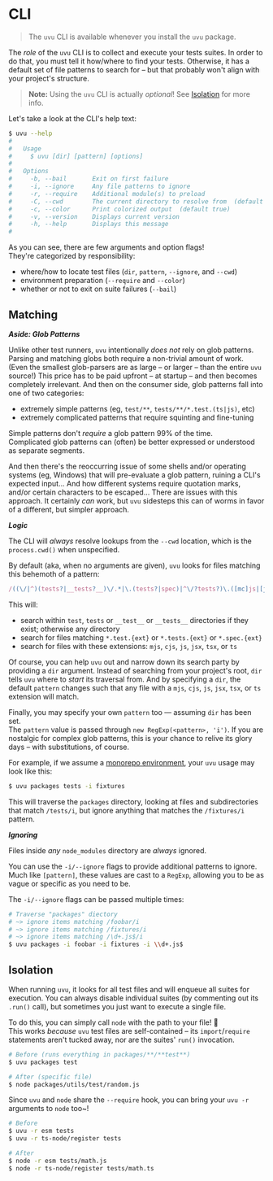 # CLI

> The `uvu` CLI is available whenever you install the `uvu` package.

The _role_ of the `uvu` CLI is to collect and execute your tests suites. In order to do that, you must tell it how/where to find your tests. Otherwise, it has a default set of file patterns to search for – but that probably won't align with your project's structure.

> **Note:** Using the `uvu` CLI is actually _optional_! See [Isolation](#isolation) for more info.

Let's take a look at the CLI's help text:

```sh
$ uvu --help
#
#   Usage
#     $ uvu [dir] [pattern] [options]
#
#   Options
#     -b, --bail       Exit on first failure
#     -i, --ignore     Any file patterns to ignore
#     -r, --require    Additional module(s) to preload
#     -C, --cwd        The current directory to resolve from  (default .)
#     -c, --color      Print colorized output  (default true)
#     -v, --version    Displays current version
#     -h, --help       Displays this message
#
```

As you can see, there are few arguments and option flags! <br>They're categorized by responsibility:

* where/how to locate test files (`dir`, `pattern`, `--ignore`, and `--cwd`)
* environment preparation (`--require` and `--color`)
* whether or not to exit on suite failures (`--bail`)

## Matching

***Aside: Glob Patterns***

Unlike other test runners, `uvu` intentionally _does not_ rely on glob patterns. <br>Parsing and matching globs both require a non-trivial amount of work. (Even the smallest glob-parsers are as large – or larger – than the entire `uvu` source!) This price has to be paid upfront – at startup – and then becomes completely irrelevant. And then on the consumer side, glob patterns fall into one of two categories:

* extremely simple patterns (eg, `test/**`, `tests/**/*.test.(ts|js)`, etc)
* extremely complicated patterns that require squinting and fine-tuning

Simple patterns don't _require_ a glob pattern 99% of the time. <br>
Complicated glob patterns can (often) be better expressed or understood as separate segments.

And then there's the reoccurring issue of some shells and/or operating systems (eg, Windows) that will pre-evaluate a glob pattern, ruining a CLI's expected input... And how different systems require quotation marks, and/or certain characters to be escaped... There are issues with this approach. It certainly _can_ work, but `uvu` sidesteps this can of worms in favor of a different, but simpler approach.

***Logic***

The CLI will _always_ resolve lookups from the `--cwd` location, which is the `process.cwd()` when unspecified.

By default (aka, when no arguments are given), `uvu` looks for files matching this behemoth of a pattern:

```js
/((\/|^)(tests?|__tests?__)\/.*|\.(tests?|spec)|^\/?tests?)\.([mc]js|[jt]sx?)$/i;
```

This will:

* search within `test`, `tests` or `__test__` or `__tests__` directories if they exist; otherwise any directory
* search for files matching `*.test.{ext}` or `*.tests.{ext}` or `*.spec.{ext}`
* search for files with these extensions: `mjs`, `cjs`, `js`, `jsx`, `tsx`, or `ts`

Of course, you can help `uvu` out and narrow down its search party by providing a `dir` argument. Instead of searching from your project's root, `dir` tells `uvu` where to _start_ its traversal from. And by specifying a `dir`, the default `pattern` changes such that any file with a `mjs`, `cjs`, `js`, `jsx`, `tsx`, or `ts` extension will match.

Finally, you may specify your own `pattern` too &mdash; assuming `dir` has been set. <br>The `pattern` value is passed through `new RegExp(<pattern>, 'i')`. If you are nostalgic for complex glob patterns, this is your chance to relive its glory days – with substitutions, of course.

For example, if we assume a [monorepo environment](/examples/monorepo/package.json), your `uvu` usage may look like this:

```sh
$ uvu packages tests -i fixtures
```

This will traverse the `packages` directory, looking at files and subdirectories that match `/tests/i`, but ignore anything that matches the `/fixtures/i` pattern.


***Ignoring***

Files inside _any_ `node_modules` directory are _always_ ignored.

You can use the `-i/--ignore` flags to provide additional patterns to ignore. Much like `[pattern]`, these values are cast to a `RegExp`, allowing you to be as vague or specific as you need to be.

The `-i/--ignore` flags can be passed multiple times:

```sh
# Traverse "packages" diectory
# ~> ignore items matching /foobar/i
# ~> ignore items matching /fixtures/i
# ~> ignore items matching /\d+.js$/i
$ uvu packages -i foobar -i fixtures -i \\d+.js$
```


## Isolation

When running `uvu`, it looks for all test files and will enqueue all suites for execution. You can always disable individual suites (by commenting out its `.run()` call), but sometimes you just want to execute a single file.

To do this, you can simply call `node` with the path to your file! 🎉<br>This works _because_ `uvu` test files are self-contained – its `import`/`require` statements aren't tucked away, nor are the suites' `run()` invocation.

```sh
# Before (runs everything in packages/**/**test**)
$ uvu packages test

# After (specific file)
$ node packages/utils/test/random.js
```

Since `uvu` and `node` share the `--require` hook, you can bring your `uvu -r` arguments to `node` too~!

```sh
# Before
$ uvu -r esm tests
$ uvu -r ts-node/register tests

# After
$ node -r esm tests/math.js
$ node -r ts-node/register tests/math.ts
```

